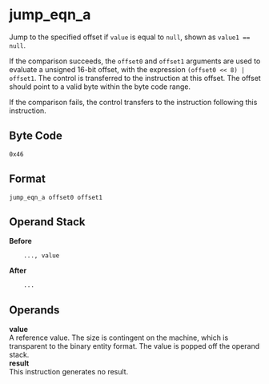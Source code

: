 # jump_eqn_a

Jump to the specified offset if `value` is equal to `null`, shown as
`value1 == null`.

If the comparison succeeds, the `offset0` and `offset1` arguments are
used to evaluate a unsigned 16-bit offset, with the expression
`(offset0 << 8) | offset1`. The control is transferred to the instruction
at this offset. The offset should point to a valid byte within the byte
code range.

If the comparison fails, the control transfers to the instruction following
this instruction.

## Byte Code
```
0x46
```

## Format
```
jump_eqn_a offset0 offset1
```

## Operand Stack
**Before**  
```
    ..., value
```
**After**  
```
    ...
```

## Operands
**value**  
    A reference value. The size is contingent on the machine, which is
    transparent to the binary entity format. The value is popped off the
    operand stack.  
**result**  
    This instruction generates no result.